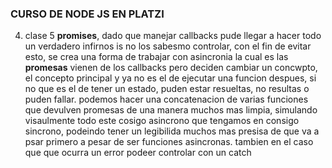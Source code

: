 ### CURSO DE NODE JS EN PLATZI

4. clase 5 **promises**, dado que manejar callbacks pude llegar a hacer todo un verdadero infirnos is no los sabesmo controlar, con el fin de evitar esto, se crea una forma de trabajar con asincronia la cual es las **promesas** vienen de los callbacks pero deciden cambiar un concwpto, el concepto principal y ya no es el de ejecutar una funcion despues, si no que es el de tener un estado, puden estar resueltas, no resultas o puden fallar.
podemos hacer una concatenacion de varias funciones que devulven promesas de una manera muchos mas
limpia, simulando visaulmente todo este cosigo asincrono que tengamos en consigo sincrono, podeindo
tener un legibilida muchos mas presisa de que va a psar primero a pesar de ser funciones asincronas.
tambien en el caso que que ocurra un error podeer controlar con un catch